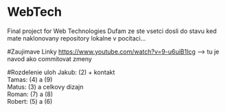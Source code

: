 # WebTech
Final project for Web Technologies 
Dufam ze ste vsetci dosli do stavu ked mate naklonovany repository lokalne v pocitaci...

#Zaujimave Linky
https://www.youtube.com/watch?v=9-u6uiB1Icg     --> tu je navod ako commitovat zmeny

#Rozdelenie uloh
Jakub: (2) + kontakt  
Tamas: (4) a (9)  
Matus: (3) a celkovy dizajn  
Roman: (7) a (8)  
Robert: (5) a (6)  
